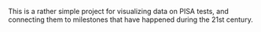 This is a rather simple project for visualizing data on PISA tests, and connecting them to milestones that have happened during the 21st century.
